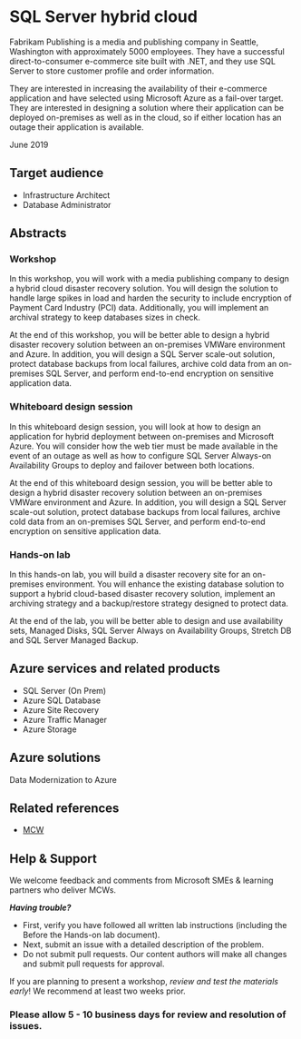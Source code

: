 # SQL Server hybrid cloud

Fabrikam Publishing is a media and publishing company in Seattle, Washington with approximately 5000 employees. They have a successful direct-to-consumer e-commerce site built with .NET, and they use SQL Server to store customer profile and order information.

They are interested in increasing the availability of their e-commerce application and have selected using Microsoft Azure as a fail-over target. They are interested in designing a solution where their application can be deployed on-premises as well as in the cloud, so if either location has an outage their application is available.

June 2019

## Target audience

-	Infrastructure Architect
-	Database Administrator

## Abstracts

### Workshop

In this workshop, you will work with a media publishing company to design a hybrid cloud disaster recovery solution. You will design the solution to handle large spikes in load and harden the security to include encryption of Payment Card Industry (PCI) data. Additionally, you will implement an archival strategy to keep databases sizes in check.

At the end of this workshop, you will be better able to design a hybrid disaster recovery solution between an on-premises VMWare environment and Azure. In addition, you will design a SQL Server scale-out solution, protect database backups from local failures, archive cold data from an on-premises SQL Server, and perform end-to-end encryption on sensitive application data.

### Whiteboard design session

In this whiteboard design session, you will look at how to design an application for hybrid deployment between on-premises and Microsoft Azure. You will consider how the web tier must be made available in the event of an outage as well as how to configure SQL Server Always-on Availability Groups to deploy and failover between both locations.

At the end of this whiteboard design session, you will be better able to design a hybrid disaster recovery solution between an on-premises VMWare environment and Azure. In addition, you will design a SQL Server scale-out solution, protect database backups from local failures, archive cold data from an on-premises SQL Server, and perform end-to-end encryption on sensitive application data.
 
### Hands-on lab

In this hands-on lab, you will build a disaster recovery site for an on-premises environment. You will enhance the existing database solution to support a hybrid cloud-based disaster recovery solution, implement an archiving strategy and a backup/restore strategy designed to protect data.

At the end of the lab, you will be better able to design and use availability sets, Managed Disks, SQL Server Always on Availability Groups, Stretch DB and SQL Server Managed Backup.

## Azure services and related products
- SQL Server (On Prem)
- Azure SQL Database
- Azure Site Recovery
- Azure Traffic Manager
- Azure Storage

## Azure solutions
Data Modernization to Azure

## Related references 
- [MCW](https://github.com/Microsoft/MCW)

## Help & Support

We welcome feedback and comments from Microsoft SMEs & learning partners who deliver MCWs.  

***Having trouble?***
- First, verify you have followed all written lab instructions (including the Before the Hands-on lab document).
- Next, submit an issue with a detailed description of the problem.
- Do not submit pull requests. Our content authors will make all changes and submit pull requests for approval.  

If you are planning to present a workshop, *review and test the materials early*! We recommend at least two weeks prior.

### Please allow 5 - 10 business days for review and resolution of issues.


